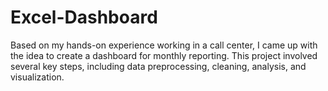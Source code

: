 # Excel-Dashboard
Based on my hands-on experience working in a call center, I came up with the idea to create a dashboard for monthly reporting. This project involved several key steps, including data preprocessing, cleaning, analysis, and visualization.
